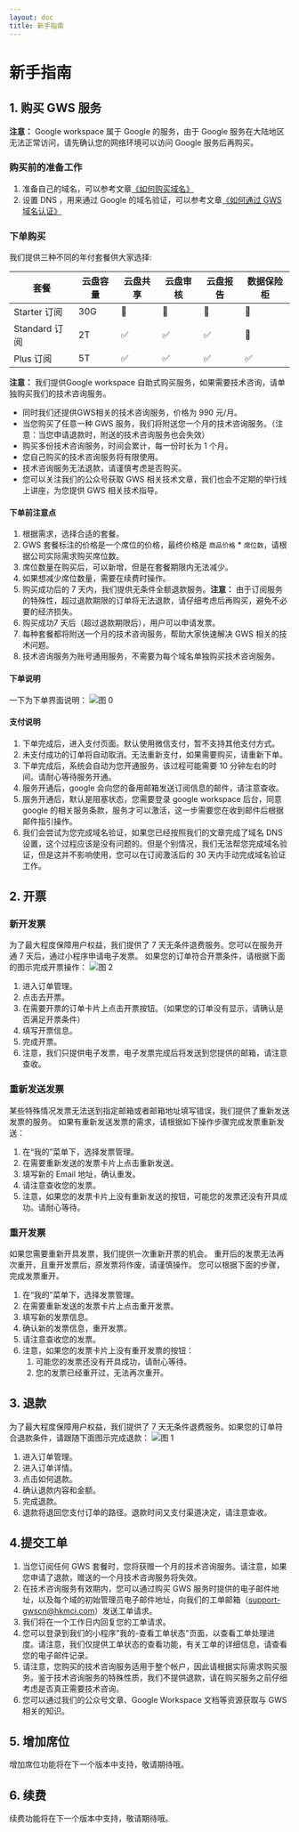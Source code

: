 ```yaml
---
layout: doc
title: 新手指南
---
```

# 新手指南

## 1. 购买 GWS 服务
**注意：** Google workspace 属于 Google 的服务，由于 Google 服务在大陆地区无法正常访问，请先确认您的网络环境可以访问 Google 服务后再购买。

### 购买前的准备工作

1. 准备自己的域名，可以参考文章[《如何购买域名》](/daily/gws/reg_domain)
2. 设置 DNS ，用来通过 Google 的域名验证，可以参考文章[《如何通过 GWS 域名认证》](/daily/gws/dns_setting)

### 下单购买
我们提供三种不同的年付套餐供大家选择:

|   套餐  |  云盘容量   |  云盘共享   |  云盘审核   |  云盘报告   | 数据保险柜 |
| --- | --- | --- | --- | --- | --- |
|  Starter 订阅   | 30G |   :no_entry_sign:  |  :no_entry_sign:   |   :no_entry_sign:  | :no_entry_sign:|
|  Standard 订阅   |   2T  |   :white_check_mark:  |   :white_check_mark:  |  :white_check_mark:   | :no_entry_sign:|
|  Plus 订阅   |  5T   |  :white_check_mark:   |  :white_check_mark:   |   :white_check_mark:  | :white_check_mark:|

**注意：** 我们提供Google workspace 自助式购买服务，如果需要技术咨询，请单独购买我们的技术咨询服务。

- 同时我们还提供GWS相关的技术咨询服务，价格为 990 元/月。
- 当您购买了任意一种 GWS 服务，我们将附送您一个月的技术咨询服务。（注意：当您申请退款时，附送的技术咨询服务也会失效）
- 购买多份技术咨询服务，时间会累计，每一份时长为 1 个月。
- 您自己购买的技术咨询服务将有限使用。
- 技术咨询服务无法退款，请谨慎考虑是否购买。
- 您可以关注我们的公众号获取 GWS 相关技术文章，我们也会不定期的举行线上讲座，为您提供 GWS 相关技术指导。

#### 下单前注意点
1. 根据需求，选择合适的套餐。
2. GWS 套餐标注的价格是一个席位的价格，最终价格是 `商品价格` * `席位数`，请根据公司实际需求购买席位数。
3. 席位数量在购买后，可以新增，但是在套餐期限内无法减少。
4. 如果想减少席位数量，需要在续费时操作。
5. 购买成功后的 7 天内，我们提供无条件全额退款服务。**注意：** 由于订阅服务的特殊性，超过退款期限的订单将无法退款，请仔细考虑后再购买，避免不必要的经济损失。
6. 购买成功7 天后（超过退款期限后），用户可以申请发票。
7. 每种套餐都将附送一个月的技术咨询服务，帮助大家快速解决 GWS 相关的技术问题。
8. 技术咨询服务为账号通用服务，不需要为每个域名单独购买技术咨询服务。

#### 下单说明
一下为下单界面说明：
![图 0](/images/buy_gws/f9ce26864450fd38660a1071ca6025a372a27a914d9038e37cd2110e6a9a3504.png)  

#### 支付说明
1. 下单完成后，进入支付页面。默认使用微信支付，暂不支持其他支付方式。
2. 未支付成功的订单将自动取消。无法重新支付，如果需要购买，请重新下单。
3. 下单完成后，系统会自动为您开通服务，该过程可能需要 10 分钟左右的时间。请耐心等待服务开通。
4. 服务开通后，google 会向您的备用邮箱发送订阅信息的邮件，请注意查收。
5. 服务开通后，默认是阻塞状态，您需要登录 google workspace 后台，同意 google 的相关服务条款，服务才可以激活，这一步需要您在收到邮件后根据邮件指引操作。
6. 我们会尝试为您完成域名验证，如果您已经按照我们的文章完成了域名 DNS 设置，这个过程应该是没有问题的。但是个别情况，我们无法帮您完成域名验证，但是这并不影响使用，您可以在订阅激活后的 30 天内手动完成域名验证工作。

## 2. 开票
### 新开发票
为了最大程度保障用户权益，我们提供了 7 天无条件退费服务。您可以在服务开通 7 天后，通过小程序申请电子发票。
如果您的订单符合开票条件，请根据下面的图示完成开票操作：
![图 2](/images/buy_gws/9aebbc7c81965bef493cecc1b77646280ab216b8f5d86c76bd419d6b5bd09057.png)  
1. 进入订单管理。
2. 点击去开票。
3. 在需要开票的订单卡片上点击开票按钮。（如果您的订单没有显示，请确认是否满足开票条件）
4. 填写开票信息。
5. 完成开票。
6. 注意，我们只提供电子发票，电子发票完成后将发送到您提供的邮箱，请注意查收。

### 重新发送发票
某些特殊情况发票无法送到指定邮箱或者邮箱地址填写错误，我们提供了重新发送发票的服务。
如果有重新发送发票的需求，请根据如下操作步骤完成发票重新发送：
1. 在“我的”菜单下，选择发票管理。
2. 在需要重新发送的发票卡片上点击重新发送。
3. 填写新的 Email 地址，确认重发。
4. 请注意查收您的发票。
5. 注意，如果您的发票卡片上没有重新发送的按钮，可能您的发票还没有开具成功。请耐心等待。

### 重开发票
如果您需要重新开具发票，我们提供一次重新开票的机会。
重开后的发票无法再次重开，且重开发票后，原发票将作废，请谨慎操作。
您可以根据下面的步骤，完成发票重开。
1. 在“我的”菜单下，选择发票管理。
2. 在需要重新发送的发票卡片上点击重开发票。
3. 填写新的发票信息。
4. 确认新的发票信息，重开发票。
5. 请注意查收您的发票。
6. 注意，如果您的发票卡片上没有重开发票的按钮：
    1. 可能您的发票还没有开具成功，请耐心等待。
    2. 您的发票已经重开过，无法再次重开。

## 3. 退款
为了最大程度保障用户权益，我们提供了 7 天无条件退费服务。如果您的订单符合退款条件，请跟随下面图示完成退款：
![图 1](/images/buy_gws/44e688116611c63b29dd3567b29931ab2c7066143a1f42fe36a1914ce711b8f2.png)  

1. 进入订单管理。
2. 进入订单详情。
3. 点击如何退款。
4. 确认退款内容和金额。
5. 完成退款。
6. 退款将退回您支付订单的路径。退款时间又支付渠道决定，请注意查收。 

## 4.提交工单
1. 当您订阅任何 GWS 套餐时，您将获赠一个月的技术咨询服务。请注意，如果您申请了退款，赠送的一个月技术咨询服务将失效。
2. 在技术咨询服务有效期内，您可以通过购买 GWS 服务时提供的电子邮件地址，以及每个域的初始管理员电子邮件地址，向我们的工单邮箱（support-gwscn@hkmci.com）发送工单请求。
3. 我们将在一个工作日内回复您的工单请求。
4. 您可以登录到我们的小程序"我的-查看工单状态"页面，以查看工单处理进度。请注意，我们仅提供工单状态的查看功能，有关工单的详细信息，请查看您的电子邮件记录。
5. 请注意，您购买的技术咨询服务适用于整个帐户，因此请根据实际需求购买服务。鉴于技术咨询服务的特殊性质，我们不提供退款，请在购买服务之前仔细考虑是否真正需要技术咨询。
6. 您可以通过我们的公众号文章、Google Workspace 文档等资源获取与 GWS 相关的知识。

## 5. 增加席位
增加席位功能将在下一个版本中支持，敬请期待哦。
## 6. 续费
续费功能将在下一个版本中支持，敬请期待哦。
